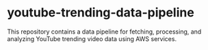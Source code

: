 # youtube-trending-data-pipeline
This repository contains a data pipeline for fetching, processing, and analyzing YouTube trending video data using AWS services. 


